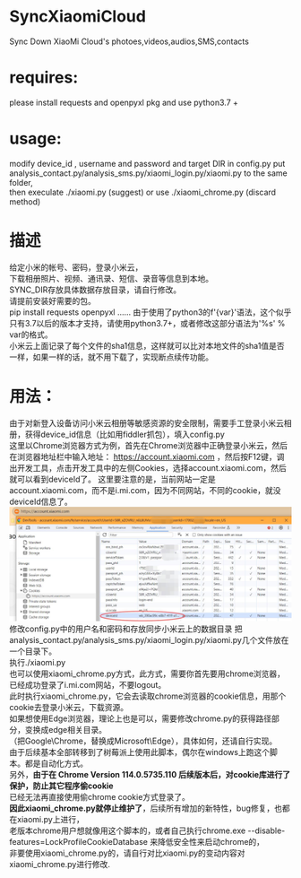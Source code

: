 # SyncXiaomiCloud
Sync Down XiaoMi Cloud's photoes,videos,audios,SMS,contacts  
# requires:
please install requests and openpyxl pkg and use python3.7 +  
# usage:
modify device_id , username and password and target DIR in config.py
put analysis_contact.py/analysis_sms.py/xiaomi_login.py/xiaomi.py to the same folder,  
then execulate ./xiaomi.py  (suggest)
or use ./xiaomi_chrome.py (discard method)

# 描述
给定小米的帐号、密码，登录小米云，  
下载相册照片、视频、通讯录、短信、录音等信息到本地。  
SYNC_DIR存放具体数据存放目录，请自行修改。  
请提前安装好需要的包。  
pip install requests openpyxl ……
由于使用了python3的f'{var}'语法，这个似乎只有3.7以后的版本才支持，请使用python3.7+，或者修改这部分语法为'%s' % var的格式。  
小米云上面记录了每个文件的sha1信息，这样就可以比对本地文件的sha1值是否一样，如果一样的话，就不用下载了，实现断点续传功能。  
# 用法： 
由于对新登入设备访问小米云相册等敏感资源的安全限制，需要手工登录小米云相册，获得device_id信息（比如用fiddler抓包），填入config.py  
这里以Chrome浏览器方式为例，首先在Chrome浏览器中正确登录小米云，然后在浏览器地址栏中输入地址：
https://account.xiaomi.com ，然后按F12键，调出开发工具，点击开发工具中的左侧Cookies，选择account.xiaomi.com，然后就可以看到deviceId了。
这里要注意的是，当前网站一定是account.xiaomi.com，而不是i.mi.com，因为不同网站，不同的cookie，就没deviceId信息了。
![image](https://github.com/sunhanaix/SyncXiaomiCloud/blob/main/use_Chrome_find_deviceId.jpg?raw=true)
修改config.py中的用户名和密码和存放同步小米云上的数据目录 
把analysis_contact.py/analysis_sms.py/xiaomi_login.py/xiaomi.py几个文件放在一个目录下。  
执行./xiaomi.py  
也可以使用xiaomi_chrome.py方式，此方式，需要你首先要用chrome浏览器，已经成功登录了i.mi.com网站，不要logout。  
此时执行xiaomi_chrome.py，它会去读取chrome浏览器的cookie信息，用那个cookie去登录小米云，下载资源。  
如果想使用Edge浏览器，理论上也是可以，需要修改chrome.py的获得路径部分，变换成edge相关目录。  
（把Google\Chrome，替换成Microsoft\Edge），具体如何，还请自行实现。  
由于后续基本全部转移到了树莓派上使用此脚本，偶尔在windows上跑这个脚本。都是自动化方式。  
另外，**由于在 Chrome Version 114.0.5735.110 后续版本后，对cookie库进行了保护，防止其它程序偷cookie**  
已经无法再直接使用偷chrome cookie方式登录了。  
**因此xiaomi_chrome.py就停止维护了**，后续所有增加的新特性，bug修复，也都在xiaomi.py上进行，  
老版本chrome用户想就像用这个脚本的，或者自己执行chrome.exe --disable-features=LockProfileCookieDatabase
来降低安全性来启动chrome的，  
非要使用xiaomi_chrome.py的，请自行对比xiaomi.py的变动内容对xiaomi_chrome.py进行修改.  
